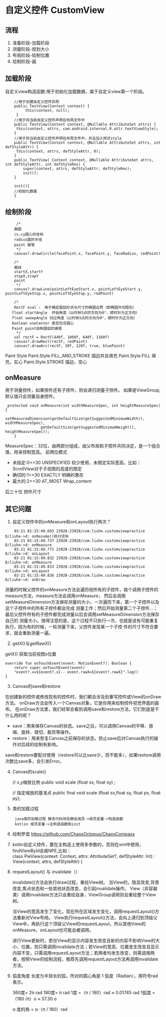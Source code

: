 # 自定义控件 CustomView

## 流程
 1. 准备阶段-加载阶段
 2. 测量阶段-规划大小
 3. 布局阶段-绘制位置
 4. 绘制阶段-画
 
## 加载阶段
自定义view构造函数:用于初始化加载数据，属于自定义view第一个阶段。

``` 
    //用于创建自定义控件实例
    public TextView(Context context) {
         this(context, null);
     }
    //用于将当前自定义控件声明在布局文件中
    public TextView(Context context, @Nullable AttributeSet attrs) {
     this(context, attrs, com.android.internal.R.attr.textViewStyle);
    }
    //用于将当前自定义控件声明在布局文件中，并且加入样式style
    public TextView(Context context, @Nullable AttributeSet attrs, int defStyleAttr) {
     this(context, attrs, defStyleAttr, 0);
    }
    public TextView( Context context, @Nullable AttributeSet attrs, int defStyleAttr, int defStyleRes) {
        super(context, attrs, defStyleAttr, defStyleRes);
        init(); 
    }
    
    init(){
    //初始化数据
    }
```

## 绘制阶段


```
     /*
    画圆
    cx,cy圆心的坐标
    radius圆的半径
    paint 画笔
     */
    canvas?.drawCircle(facePoint.x, facePoint.y, faceRadius, redPaint)

    /*
    画线
    startX,startY
    stopX,stopY
    paint
     */
    canvas?.drawLine(pointLeftEyeStart.x, pointLeftEyeStart.y, pointLeftEyeStop.x, pointLeftEyeStop.y, redPaint)

    /*
    RectF oval :　用于确定圆弧形状与尺寸的椭圆边界（即椭圆外切矩形）
   float startAngle  开始角度（以时钟3点的方向为0°，顺时针为正方向）
   float sweepAngle 扫过角度（以时钟3点的方向为0°，顺时针为正方向）
   boolean useCenter 是否包含圆心
   Paint paint绘制圆弧的画笔
     */
    val rectF = RectF(440f, 1060f, 640f, 1160f)
    canvas?.drawRect(rectF, redPaint)
    canvas?.drawArc(rectF, 30f, 120f, true, bluePaint)
```

Paint Style
       Paint.Style.FILL_AND_STROKE 描边并且填充
       Paint.Style.FILL 填充，实心
       Paint.Style.STROKE 描边，空心

## onMeasure
用于测量控件，如果控件还有子控件，则会递归测量子控件。
如果是ViewGroup,默认值只会测量自身控件。
     
     protected void onMeasure(int widthMeasureSpec, int heightMeasureSpec) {
            setMeasuredDimension(getDefaultSize(getSuggestedMinimumWidth(), widthMeasureSpec),
                    getDefaultSize(getSuggestedMinimumHeight(), heightMeasureSpec));
        }
MeasureSpec：32位，由两部分组成，由父布局和子控件共同决定，是一个组合值，用来控制宽高。
前两位模式
* 未指定:0<<30 UNSPECIFIED 较少使用，未限定实际宽高，比如：ScrollView对于子视图的高度的限定
* 确切的:1<<30 EXACTLY 明确的惠存
* 最大的:2<<30 AT_MOST Wrap_content

后三十位 控件尺寸
   

## 其它问题
1. 自定义控件中的onMeasure和onLayout执行两次？

```
    03-21 01:15:49.693 23928-23928/com.liuhe.customviewpractice D/liuhe->d: onResume()执行完毕
    03-21 01:15:49.737 23928-23928/com.liuhe.customviewpractice D/liuhe->d: onMeasure
    03-21 01:15:49.771 23928-23928/com.liuhe.customviewpractice D/liuhe->d: onLayout
    03-21 01:15:49.832 23928-23928/com.liuhe.customviewpractice D/liuhe->d: onMeasure
    03-21 01:15:49.833 23928-23928/com.liuhe.customviewpractice D/liuhe->d: onLayout
    03-21 01:15:49.836 23928-23928/com.liuhe.customviewpractice D/liuhe->d: onDraw
```
测量的时候父控件的onMeasure方法会遍历他所有的子控件，挨个调用子控件的measure方法，measure方法会调用onMeasure，
然后会调用setMeasureDimension方法保存测量的大小，一次遍历下来，第一个子控件以及这个子控件中的所有子控件都会完成
测量工作；然后开始测量第二个子控件…；最后父控件所有的子控件都完成测量以后会调用setMeasureDimension方法保存自己的
测量大小。值得注意的是，这个过程不只执行一次，也就是说有可能重复执行，因为有的时候，一轮测量下来，父控件发现某一个子控
件的尺寸不符合要求，就会重新测量一遍。

2. getX()与getRawX()

getX() 获取当前视图x位置

```
override fun onTouchEvent(event: MotionEvent?): Boolean {
    return super.onTouchEvent(event)
    "event?.x=${event?.x}-- event.rawX=${event?.rawX}".log()
}
```

3. Canvas的save和restore

在创建新的控件或修改现有的控件时，我们都会涉及到重写控件或View的onDraw方法。
onDraw方法会传入一个Canvas对象，它是你用来绘制控件视觉界面的画布。
在onDraw方法里，我们经常会看到调用save和restore方法，它们到底是干什么用的呢？
* save：用来保存Canvas的状态。save之后，可以调用Canvas的平移、放缩、旋转、错切、裁剪等操作。
* restore：用来恢复Canvas之前保存的状态。防止save后对Canvas执行的操作对后续的绘制有影响。

save和restore要配对使用（restore可以比save少，但不能多），如果restore调用次数比save多，会引发Error。

4. Canvas的scale()
    
   // x,y缩放比例
   public void scale (float sx, float sy) ;

   // 指定缩放的基准点
   public final void scale (float sx,float sy, float px, float py);

5. 类的加载过程
    
        java类的加载过程 静态代码块及静态成员->成员变量->构造函数
        kotlin 成员变量->主构造函数和init
      

6. 绘制罗盘
    https://github.com/ChaosOctopus/ChaosCompass
    
7. kotlin自定义控件，要在主构造上使用多参数的，否则在xml中使用，findViewById会报NPE,比如：  
class PieView(context: Context, attrs: AttributeSet?, defStyleAttr: Int) : View(context, attrs, defStyleAttr) {

8. requestLayout() 与 invalidate（）

    invalidate()方法会执行draw过程，重绘View树。
    当View的，隐显改变,背景改变,焦点状态和一些其他状态改变，会引起invalidate操作。
    View（非容器类）调用invalidate方法只会重绘自身，ViewGroup调用则会重绘整个View树。
    
    当View的宽高发生了变化，现在所在区域发生变化，调用requestLayout()方法重新对View布局。
    View执行requestLayout()方法，会向上递归到顶级父View中，再执行这个顶级父View的requestLayout，所以其他View的onMeasure，onLayout也可能会被调用。
    
    进行View更新时，若仅View的显示内容发生改变且新的内容不影响View的大小、位置，则只需调用invalidate方法；若View的宽高、位置发生改变且显示内容不变，只需调用requestLayout方法；若两者均发生改变，则需调用两者，按照View的绘制流程，推荐先调用requestLayout方法再调用invalidate方法。
    
    
9. 弧度角度
    长度为半径长的弧，所对的圆心角是 1 弧度（Radian），用符号rad表示。
    
    
    360度= 2π rad
    180度= π rad
    1度 =（π / 180）rad ≈ 0.01745 rad
    1弧度 =（180 /π）o ≈ 57.30 o
    
    α 度的角 =  α ·（π / 180）rad